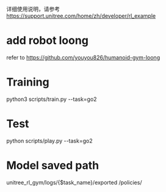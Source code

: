 详细使用说明，请参考 https://support.unitree.com/home/zh/developer/rl_example
# add robot loong
  refer to https://github.com/youyou826/humanoid-gym-loong

# Training
python3  scripts/train.py --task=go2
# Test
python scripts/play.py --task=go2
# Model saved path
unitree_rl_gym/logs/{$task_name}/exported
/policies/
